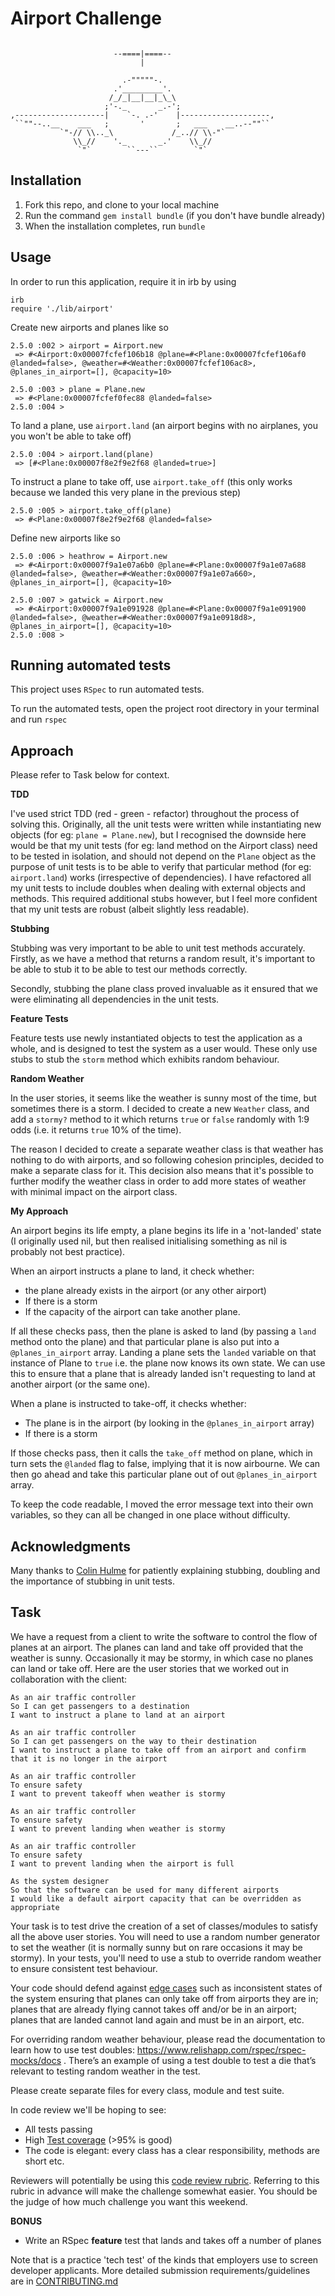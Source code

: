 Airport Challenge
=================
```
                   
                       --====|====--
                             |  

                         .-"""""-. 
                       .'_________'. 
                      /_/_|__|__|_\_\
                     ;'-._       _.-';
,--------------------|    `-. .-'    |--------------------,
 ``""--..__    ___   ;       '       ;   ___    __..--""``
           `"-// \\.._\             /_..// \\-"`
              \\_//    '._       _.'    \\_//
               `"`        ``---``        `"`

```

Installation
-------

1. Fork this repo, and clone to your local machine
2. Run the command `gem install bundle` (if you don't have bundle already)
3. When the installation completes, run `bundle`

Usage
-------
In order to run this application, require it in irb by using 

```
irb
require './lib/airport'
```

Create new airports and planes like so

```
2.5.0 :002 > airport = Airport.new
 => #<Airport:0x00007fcfef106b18 @plane=#<Plane:0x00007fcfef106af0 @landed=false>, @weather=#<Weather:0x00007fcfef106ac8>, @planes_in_airport=[], @capacity=10>

2.5.0 :003 > plane = Plane.new
 => #<Plane:0x00007fcfef0fec88 @landed=false>
2.5.0 :004 >

```

To land a plane, use `airport.land`
(an airport begins with no airplanes, you you won't be able to take off)

```
2.5.0 :004 > airport.land(plane)
 => [#<Plane:0x00007f8e2f9e2f68 @landed=true>]
```

To instruct a plane to take off, use `airport.take_off`
(this only works because we landed this very plane in the previous step)
```
2.5.0 :005 > airport.take_off(plane)
 => #<Plane:0x00007f8e2f9e2f68 @landed=false>
```

Define new airports like so

```
2.5.0 :006 > heathrow = Airport.new
 => #<Airport:0x00007f9a1e07a6b0 @plane=#<Plane:0x00007f9a1e07a688 @landed=false>, @weather=#<Weather:0x00007f9a1e07a660>, @planes_in_airport=[], @capacity=10>

2.5.0 :007 > gatwick = Airport.new
 => #<Airport:0x00007f9a1e091928 @plane=#<Plane:0x00007f9a1e091900 @landed=false>, @weather=#<Weather:0x00007f9a1e0918d8>, @planes_in_airport=[], @capacity=10>
2.5.0 :008 >
```


Running automated tests
-------
This project uses `RSpec` to run automated tests. 

To run the automated tests, open the project root directory in your terminal and run `rspec`

Approach
-------
Please refer to Task below for context.

**TDD**

I've used strict TDD (red - green - refactor) throughout the process of solving this. Originally, all the unit tests were written while instantiating new objects (for eg: `plane = Plane.new`), but I recognised the downside here would be that my unit tests (for eg: land method on the Airport class) need to be tested in isolation, and should not depend on the `Plane` object as the purpose of unit tests is to be able to verify that particular method (for eg: `airport.land`) works (irrespective of dependencies). I have refactored all my unit tests to include doubles when dealing with external objects and methods. This required additional stubs however, but I feel more confident that my unit tests are robust (albeit slightly less readable). 

**Stubbing**

Stubbing was very important to be able to unit test methods accurately. Firstly, as we have a method that returns a random result, it's important to be able to stub it to be able to test our methods correctly. 

Secondly, stubbing the plane class proved invaluable as it ensured that we were eliminating all dependencies in the unit tests. 

**Feature Tests**

Feature tests use newly instantiated objects to test the application as a whole, and is designed to test the system as a user would. These only use stubs to stub the `storm` method which exhibits random behaviour. 

**Random Weather**

In the user stories, it seems like the weather is sunny most of the time, but sometimes there is a storm. I decided to create a new `Weather` class, and add a `stormy?` method to it which returns `true` or `false` randomly with 1:9 odds (i.e. it returns `true` 10% of the time).

The reason I decided to create a separate weather class is that weather has nothing to do with airports, and so following cohesion principles, decided to make a separate class for it. This decision also means that it's possible to further modify the weather class in order to add more states of weather with minimal impact on the airport class.

**My Approach**

An airport begins its life empty, a plane begins its life in a 'not-landed' state (I originally used nil, but then realised initialising something as nil is probably not best practice). 

When an airport instructs a plane to land, it check whether:

- the plane already exists in the airport (or any other airport)
- If there is a storm
- If the capacity of the airport can take another plane.

If all these checks pass, then the plane is asked to land (by passing a `land` method onto the plane) and that particular plane is also put into a `@planes_in_airport` array. Landing a plane sets the `landed` variable on that instance of Plane to `true` i.e. the plane now knows its own state. We can use this to ensure that a plane that is already landed isn't requesting to land at another airport (or the same one).

When a plane is instructed to take-off, it checks whether:

- The plane is in the airport (by looking in the `@planes_in_airport` array)
- If there is a storm

If those checks pass, then it calls the `take_off` method on plane, which in turn sets the `@landed` flag to false, implying that it is now airbourne. We can then go ahead and take this particular plane out of out `@planes_in_airport` array. 

To keep the code readable, I moved the error message text into their own variables, so they can all be changed in one place without difficulty.

Acknowledgments
-------
Many thanks to [Colin Hulme](https://github.com/ch359) for patiently explaining stubbing, doubling and the importance of stubbing in unit tests.

Task
-----

We have a request from a client to write the software to control the flow of planes at an airport. The planes can land and take off provided that the weather is sunny. Occasionally it may be stormy, in which case no planes can land or take off.  Here are the user stories that we worked out in collaboration with the client:

```
As an air traffic controller 
So I can get passengers to a destination 
I want to instruct a plane to land at an airport

As an air traffic controller 
So I can get passengers on the way to their destination 
I want to instruct a plane to take off from an airport and confirm that it is no longer in the airport

As an air traffic controller 
To ensure safety 
I want to prevent takeoff when weather is stormy 

As an air traffic controller 
To ensure safety 
I want to prevent landing when weather is stormy 

As an air traffic controller 
To ensure safety 
I want to prevent landing when the airport is full 

As the system designer
So that the software can be used for many different airports
I would like a default airport capacity that can be overridden as appropriate
```

Your task is to test drive the creation of a set of classes/modules to satisfy all the above user stories. You will need to use a random number generator to set the weather (it is normally sunny but on rare occasions it may be stormy). In your tests, you'll need to use a stub to override random weather to ensure consistent test behaviour.

Your code should defend against [edge cases](http://programmers.stackexchange.com/questions/125587/what-are-the-difference-between-an-edge-case-a-corner-case-a-base-case-and-a-b) such as inconsistent states of the system ensuring that planes can only take off from airports they are in; planes that are already flying cannot takes off and/or be in an airport; planes that are landed cannot land again and must be in an airport, etc.

For overriding random weather behaviour, please read the documentation to learn how to use test doubles: https://www.relishapp.com/rspec/rspec-mocks/docs . There’s an example of using a test double to test a die that’s relevant to testing random weather in the test.

Please create separate files for every class, module and test suite.

In code review we'll be hoping to see:

* All tests passing
* High [Test coverage](https://github.com/makersacademy/course/blob/master/pills/test_coverage.md) (>95% is good)
* The code is elegant: every class has a clear responsibility, methods are short etc. 

Reviewers will potentially be using this [code review rubric](docs/review.md).  Referring to this rubric in advance will make the challenge somewhat easier.  You should be the judge of how much challenge you want this weekend.

**BONUS**

* Write an RSpec **feature** test that lands and takes off a number of planes

Note that is a practice 'tech test' of the kinds that employers use to screen developer applicants.  More detailed submission requirements/guidelines are in [CONTRIBUTING.md](CONTRIBUTING.md)
